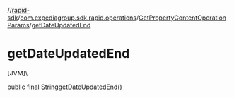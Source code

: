 //[rapid-sdk](../../../index.md)/[com.expediagroup.sdk.rapid.operations](../index.md)/[GetPropertyContentOperationParams](index.md)/[getDateUpdatedEnd](get-date-updated-end.md)

# getDateUpdatedEnd

[JVM]\

public final [String](https://docs.oracle.com/javase/8/docs/api/java/lang/String.html)[getDateUpdatedEnd](get-date-updated-end.md)()
